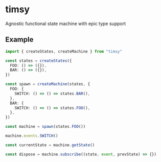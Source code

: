 # timsy

Agnostic functional state machine with epic type support

## Example

```ts
import { createStates, createMachine } from "timsy"

const states = createStates({
  FOO: () => ({}),
  BAR: () => ({}),
})

const spawn = createMachine(states, {
  FOO: {
    SWITCH: () => () => states.BAR(),
  },
  BAR: {
    SWITCH: () => () => states.FOO(),
  },
})

const machine = spawn(states.FOO())

machine.events.SWITCH()

const currentState = machine.getState()

const dispose = machine.subscribe((state, event, prevState) => {})
```
